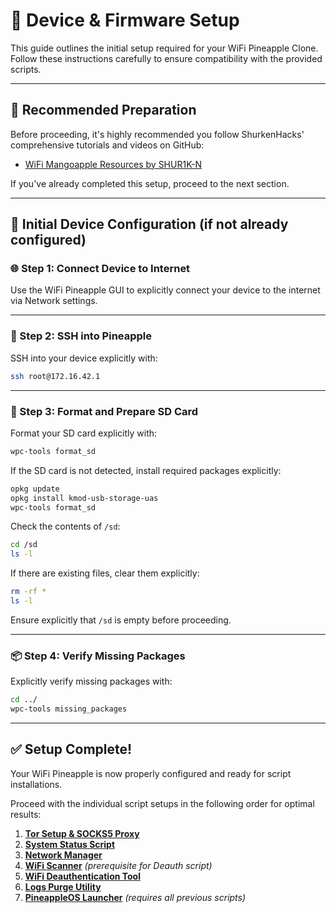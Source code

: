 # 📡 Device & Firmware Setup

This guide outlines the initial setup required for your WiFi Pineapple Clone. Follow these instructions carefully to ensure compatibility with the provided scripts.

---

## 📌 Recommended Preparation

Before proceeding, it's highly recommended you follow ShurkenHacks' comprehensive tutorials and videos on GitHub:

* [WiFi Mangoapple Resources by SHUR1K-N](https://github.com/SHUR1K-N/WiFi-Mangoapple-Resources)

If you've already completed this setup, proceed to the next section.

---

## 🔧 Initial Device Configuration (if not already configured)

### 🌐 Step 1: Connect Device to Internet

Use the WiFi Pineapple GUI to explicitly connect your device to the internet via Network settings.

---

### 🔑 Step 2: SSH into Pineapple

SSH into your device explicitly with:

```bash
ssh root@172.16.42.1
```

---

### 💾 Step 3: Format and Prepare SD Card

Format your SD card explicitly with:

```bash
wpc-tools format_sd
```

If the SD card is not detected, install required packages explicitly:

```bash
opkg update
opkg install kmod-usb-storage-uas
wpc-tools format_sd
```

Check the contents of `/sd`:

```bash
cd /sd
ls -l
```

If there are existing files, clear them explicitly:

```bash
rm -rf *
ls -l
```

Ensure explicitly that `/sd` is empty before proceeding.

---

### 📦 Step 4: Verify Missing Packages

Explicitly verify missing packages with:

```bash
cd ../
wpc-tools missing_packages
```

---

## ✅ Setup Complete!

Your WiFi Pineapple is now properly configured and ready for script installations.

Proceed with the individual script setups in the following order for optimal results:

1. [**Tor Setup & SOCKS5 Proxy**](https://github.com/ToonWrld33/PineappleOS-Toolkit/blob/main/Docs/TOR_SETUP.md)
2. [**System Status Script**](https://github.com/ToonWrld33/PineappleOS-Toolkit/blob/main/Docs/SYSTEM_STATUS.md)
3. [**Network Manager**](https://github.com/ToonWrld33/PineappleOS-Toolkit/blob/main/Docs/NETWORK_MANAGER.md)
4. [**WiFi Scanner**](https://github.com/ToonWrld33/PineappleOS-Toolkit/blob/main/Docs/WIFI_SCAN.md) *(prerequisite for Deauth script)*
5. [**WiFi Deauthentication Tool**](https://github.com/ToonWrld33/PineappleOS-Toolkit/blob/main/Docs/WIFI_DEAUTH.md)
6. [**Logs Purge Utility**](https://github.com/ToonWrld33/PineappleOS-Toolkit/blob/main/Docs/PURGE_LOGS.md)
7. [**PineappleOS Launcher**](https://github.com/ToonWrld33/PineappleOS-Toolkit/blob/main/Docs/LAUNCHER.md) *(requires all previous scripts)*
